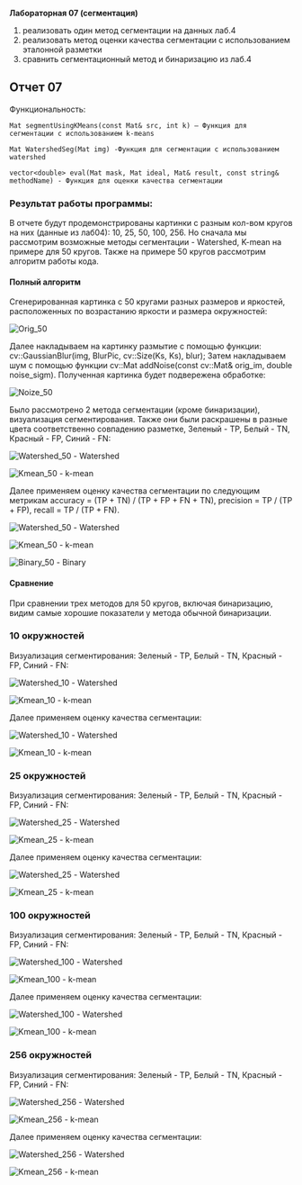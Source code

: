 **Лабораторная 07 (сегментация)**
1. реализовать один метод сегментации на данных лаб.4
2. реализовать метод оценки качества сегментации с использованием эталонной разметки
3. сравнить сегментационный метод и бинаризацию из лаб.4

## **Отчет 07**
	 
Функциональность:

	Mat segmentUsingKMeans(const Mat& src, int k) – Функция для сегментации с использованием k-means
 
	Mat WatershedSeg(Mat img) -Функция для сегментации с использованием watershed
 
	vector<double> eval(Mat mask, Mat ideal, Mat& result, const string& methodName) - Функция для оценки качества сегментации

### Результат работы программы: 

В отчете будут продемонстрированы картинки с разным кол-вом кругов на них (данные из лаб04): 10, 25, 50, 100, 256. Но сначала мы рассмотрим возможные методы сегментации - Watershed, K-mean на примере для 50 кругов. Также на примере 50 кругов рассмотрим алгоритм работы кода.

#### Полный алгоритм
 Сгенерированная картинка с 50 кругами разных размеров и яркостей, расположенных по возрастанию яркости и размера окружностей:

 ![Orig_50](/prj.lab/lab07/Cir_50/Original.png)

Далее накладываем на картинку размытие с помощью функции: cv::GaussianBlur(img, BlurPic, cv::Size(Ks, Ks), blur);
Затем накладываем шум с помощью функции cv::Mat addNoise(const cv::Mat& orig_im, double noise_sigm). Полученная картинка будет подвережена обработке:

![Noize_50](/prj.lab/lab07/Cir_50/Noisy_Image.png)

Было рассмотрено 2 метода сегментации (кроме бинаризации), визуализация сегментирования. Также они были раскрашены в разные цвета соответственно совпадению разметке, Зеленый - TP, Белый - TN, Красный - FP, Синий - FN:

![Watershed_50](/prj.lab/lab07/Cir_50/Watershed_Evaluation.png) - Watershed

![Kmean_50](/prj.lab/lab07/Cir_50/K-Means_Evaluation.png) - k-mean


Далее применяем оценку качества сегментации по следующим метрикам 
accuracy = (TP + TN) / (TP + FP + FN + TN),
precision = TP / (TP + FP),
recall = TP / (TP + FN).


![Watershed_50](/prj.lab/lab07/Cir_50/Watershed_Segmented.png) - Watershed

![Kmean_50](/prj.lab/lab07/Cir_50/K-Means_Segmented.png) - k-mean

![Binary_50](/prj.lab/lab07/Cir_50/Binary.png) - Binary


#### Сравнение
При сравнении трех методов для 50 кругов, включая бинаризацию, видим самые хорошие показатели у метода обычной бинаризации.

### 10 окружностей

Визуализация сегментирования:
Зеленый - TP, Белый - TN, Красный - FP, Синий - FN:

![Watershed_10](/prj.lab/lab07/Cir_10/Watershed_Evaluation.png) - Watershed

![Kmean_10](/prj.lab/lab07/Cir_10/K-Means_Evaluation.png) - k-mean


Далее применяем оценку качества сегментации:

![Watershed_10](/prj.lab/lab07/Cir_10/Watershed_Segmented.png) - Watershed

![Kmean_10](/prj.lab/lab07/Cir_10/K-Means_Segmented.png) - k-mean

### 25 окружностей

Визуализация сегментирования:
Зеленый - TP, Белый - TN, Красный - FP, Синий - FN:

![Watershed_25](/prj.lab/lab07/Cir_25/Watershed_Evaluation.png) - Watershed

![Kmean_25](/prj.lab/lab07/Cir_25/K-Means_Evaluation.png) - k-mean


Далее применяем оценку качества сегментации:

![Watershed_25](/prj.lab/lab07/Cir_25/Watershed_Segmented.png) - Watershed

![Kmean_25](/prj.lab/lab07/Cir_25/K-Means_Segmented.png) - k-mean

### 100 окружностей

Визуализация сегментирования:
Зеленый - TP, Белый - TN, Красный - FP, Синий - FN:

![Watershed_100](/prj.lab/lab07/Cir_100/Watershed_Evaluation.png) - Watershed

![Kmean_100](/prj.lab/lab07/Cir_100/K-Means_Evaluation.png) - k-mean


Далее применяем оценку качества сегментации:

![Watershed_100](/prj.lab/lab07/Cir_100/Watershed_Segmented.png) - Watershed

![Kmean_100](/prj.lab/lab07/Cir_100/K-Means_Segmented.png) - k-mean

### 256 окружностей

Визуализация сегментирования:
Зеленый - TP, Белый - TN, Красный - FP, Синий - FN:

![Watershed_256](/prj.lab/lab07/Cir_256/Watershed_Evaluation.png) - Watershed

![Kmean_256](/prj.lab/lab07/Cir_256/K-Means_Evaluation.png) - k-mean


Далее применяем оценку качества сегментации:

![Watershed_256](/prj.lab/lab07/Cir_256/Watershed_Segmented.png) - Watershed

![Kmean_256](/prj.lab/lab07/Cir_256/K-Means_Segmented.png) - k-mean

